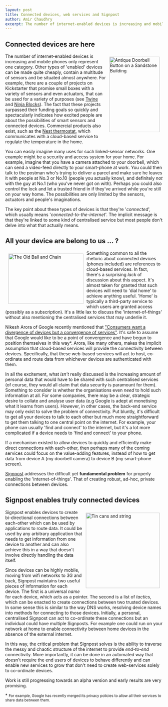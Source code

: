 ```yaml
---
layout: post
title: Connected devices, web services and Signpost
author: Amir Chaudhry
excerpt: The number of internet-enabled devices is increasing and mobile phones only represent one category.  Other types of 'enabled' devices can be made quite cheaply, contain a multitude of sensors and be situated almost anywhere. Signpost addresses the difficult yet fundamental problem for properly enabling the 'internet-of-things'.  That of creating robust, ad-hoc, private connections between devices.
---
```


## Connected devices are here

<a href="http://www.flickr.com/photos/craigjewell/3375525952/" title="Antique Doorbell Button on a Sandstone Building by Craig Jewell Photography, on Flickr"><img src="http://farm4.staticflickr.com/3618/3375525952_ee8b4820c9_m.jpg" width="161" height="240" align="right" hspace="10" vspace="10" alt="Antique Doorbell Button on a Sandstone Building"></a> 
The number of internet-enabled devices is increasing and mobile phones only represent one category.  Other types of 'enabled' devices can be made quite cheaply, contain a multitude of sensors and be situated almost anywhere.  For example, there are a couple of projects on Kickstarter that promise small boxes with a variety of sensors and even actuators, that can be used for a variety of purposes (see [Twine][Twine Kickstarter] and [Ninja Blocks][Ninja Blocks]).  The fact that these projects surpassed their funding goals so quickly and spectacularly indicates how excited people are about the possibilities of smart sensors and connected devices.  Commercial products also exist, such as the [Nest thermostat][Nest], which communicates with a cloud-based service to regulate the temperature in the home.

You can easily imagine many uses for such linked-sensor networks.  One example might be a security and access system for your home.  For example, imagine that you have a camera attached to your doorbell, which can send a video-feed directly to your smart-phone at work.  You could then talk to the postman who's trying to deliver a parcel and make sure he leaves it with people at No.3 or No.10 (people you actually know), and definitely *not* with the guy at No.1 (who you've never got on with).  Perhaps you could also control the lock and let a trusted friend in if they've arrived while you're still on your way home.  The possibilities are only limited by the sensors, actuators and people's imaginations.

The key point about these types of devices is that they're '*connected*', which usually means '*connected-to-the-internet*'.  The implicit message is that they're linked to some kind of centralised service but most people don't delve into what that actually means.

[Twine Kickstarter]: http://www.kickstarter.com/projects/supermechanical/twine-listen-to-your-world-talk-to-the-internet
[Ninja Blocks]: http://ninjablocks.com/
[Nest]: http://www.nest.com


## All your device are belong to us ... ?

<a href="http://www.flickr.com/photos/katodog/4411945975/" title="The Old Ball and Chain by Ed Durbin (Katodog), on Flickr"><img src="http://farm5.staticflickr.com/4003/4411945975_142f8282ed.jpg" width="240" height="160" align="left" hspace="10" vspace="10" alt="The Old Ball and Chain"></a>
Something common to all the rhetoric about connected devices (phones included) are references to cloud-based services.  In fact, there's a surprising *lack* of discussion about this aspect.  It's almost taken for granted that such devices will need to 'dial home' to achieve anything useful.  'Home' is typically a third-party service to which users are granted access (possibly as a subscription).  It's a little lax to discuss the 'internet-of-things' without also mentioning the centralised services that may underlie it.  

Nikesh Arora of Google recently mentioned that ["Consumers want a divergence of devices but a convergence of services"][Arora Gplus].  It's safe to assume that Google would like to be a point of convergence and have begun to position themselves in this way\*. Arora, like many others, makes the implicit assumption that cloud-based services will provide the connectivity between devices.  Specifically, that these web-based services will act to host, co-ordinate and route data from whichever devices are authenticated with them.  

[Arora Gplus]: https://plus.google.com/104376123433741873548/posts/4RcwiHbS7ME

In all the excitement, what *isn't* really discussed is the increasing amount of personal data that would have to be shared with such centralised services (of course, they would all claim that data security is paramount for them).  Something to consider is whether the organisations even *need* to hold such information at all.  For some companies, there may be a clear, strategic desire to collate and analyse user data (e.g Google is adept at monetising what it learns from users).  However, in other cases, the back-end service may only exist to solve the problem of connectivity.  Put bluntly, it's difficult to get all your devices to talk to each other but much more straightforward to get them talking to one central point on the internet.  For example, your phone can usually 'find and connect' to the internet, but it's a lot more complicated if a device needs to 'find and connect' to your phone.  

If a mechanism existed to allow devices to quickly and efficiently make direct connections with each-other, then perhaps many of the coming services could focus on the value-adding features, instead of how to get data from device A (my doorbell camera) to device B (my smart-phone screen).

[Signpost][] addresses the difficult yet **fundamental problem** for properly enabling the 'internet-of-things'.  That of creating robust, ad-hoc, private connections between devices.

## Signpost enables truly connected devices

<a href="http://www.flickr.com/photos/heavytpro70/3373700465/" title="Tin cans and string by heavytpro70, on Flickr"><img src="http://farm4.staticflickr.com/3456/3373700465_2e2863f2cb.jpg" width="236" height="240" align="right" hspace="10" vspace="10" alt="Tin cans and string"></a>
Signpost enables devices to create bi-directional connections between each-other which can be used by applications to route data.  It could be used by any arbitrary application that needs to get information from one device to another and can also achieve this in a way that doesn't involve directly handling the data itself.  

Since devices can be highly mobile, moving from wifi networks to 3G and back, Signpost maintains two useful pieces of information for each device.  The first is a universal *name* for each device, which acts as a pointer.  The second is a list of *tactics*, which can be enacted to create connections between two trusted devices. In some sense this is similar to the way DNS works, resolving device names into methods for connecting to those devices.  Initially, a personal, centralised Signpost can act to co-ordinate these connections but an individual could have multiple Signposts.  For example one could run on your network at home to enable connectivity between home devices in the absence of the external internet.

In this way, the critical problem that Signpost solves is the ability to traverse the messy and chaotic structure of the internet to provide *end-to-end* connectivity.  More importantly, it can be done in an automated way that doesn't require the end users of devices to behave differently and can enable new services to grow that don't need to create web-services solely to co-ordinate devices.

Work is still progressing towards an alpha version and early results are very promising.  

[Signpost]: http://perscon.net/overview/signpost.html

\* <small>For example, Google has recently merged its privacy policies to allow all their services to share data between them.</small>
